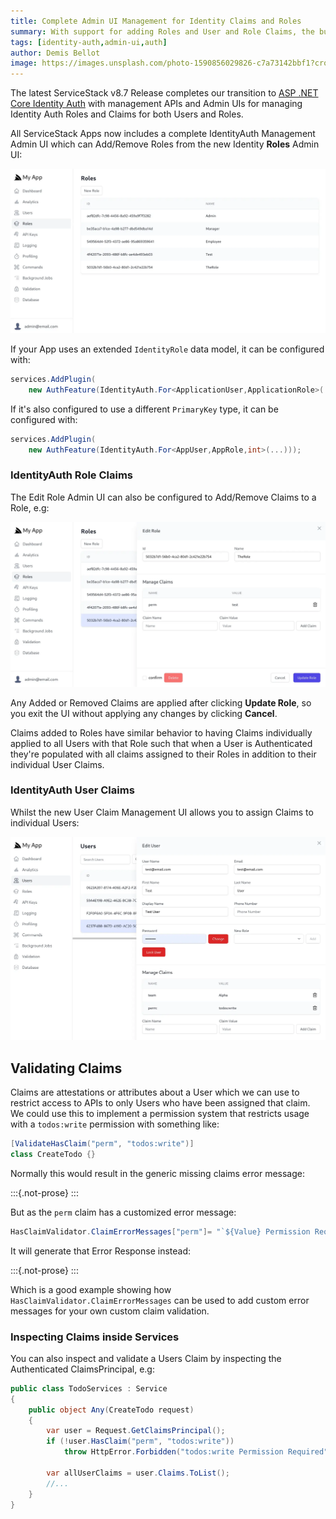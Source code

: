 ```yaml
---
title: Complete Admin UI Management for Identity Claims and Roles
summary: With support for adding Roles and User and Role Claims, the built-in Admin UI now offers complete Identity Auth management
tags: [identity-auth,admin-ui,auth]
author: Demis Bellot
image: https://images.unsplash.com/photo-1590856029826-c7a73142bbf1?crop=entropy&fit=crop&h=1000&w=2000
---
```


The latest ServiceStack v8.7 Release completes our transition to [ASP .NET Core Identity Auth](https://docs.servicestack.net/auth/identity-auth) 
with management APIs and Admin UIs for managing Identity Auth Roles and Claims for both Users and Roles.

All ServiceStack Apps now includes a complete IdentityAuth Management Admin UI which can Add/Remove Roles from the 
new Identity **Roles** Admin UI:  

![](/img/posts/identityauth-claims-roles/identityauth-roles.webp)

If your App uses an extended `IdentityRole` data model, it can be configured with:

```csharp
services.AddPlugin(
    new AuthFeature(IdentityAuth.For<ApplicationUser,ApplicationRole>(...)));
```

If it's also configured to use a different `PrimaryKey` type, it can be configured with: 

```csharp
services.AddPlugin(
    new AuthFeature(IdentityAuth.For<AppUser,AppRole,int>(...)));
```

### IdentityAuth Role Claims

The Edit Role Admin UI can also be configured to Add/Remove Claims to a Role, e.g:

![](/img/posts/identityauth-claims-roles/identityauth-role-claims.webp)

Any Added or Removed Claims are applied after clicking **Update Role**, so you exit the UI without applying any 
changes by clicking **Cancel**.

Claims added to Roles have similar behavior to having Claims individually applied to all Users with that Role such that
when a User is Authenticated they're populated with all claims assigned to their Roles in addition to their individual User Claims. 

### IdentityAuth User Claims

Whilst the new User Claim Management UI allows you to assign Claims to individual Users: 

![](/img/posts/identityauth-claims-roles/identityauth-user-claims.webp)

## Validating Claims

Claims are attestations or attributes about a User which we can use to restrict access to APIs to only Users who
have been assigned that claim. We could use this to implement a permission system that restricts usage with a 
`todos:write` permission with something like:

```csharp
[ValidateHasClaim("perm", "todos:write")]
class CreateTodo {}
```

Normally this would result in the generic missing claims error message:

:::{.not-prose}
<error-summary :status="{message:`perm Claim with 'todos:write' is Required`}"></error-summary>
:::

But as the `perm` claim has a customized error message:

```csharp
HasClaimValidator.ClaimErrorMessages["perm"]= "`${Value} Permission Required`";
```

It will generate that Error Response instead:

:::{.not-prose}
<error-summary :status="{message:`'todos:write' Permission Required`}"></error-summary>
:::

Which is a good example showing how `HasClaimValidator.ClaimErrorMessages` can be used to add custom error messages
for your own custom claim validation. 

### Inspecting Claims inside Services

You can also inspect and validate a Users Claim by inspecting the Authenticated ClaimsPrincipal, e.g: 

```csharp
public class TodoServices : Service
{
    public object Any(CreateTodo request)
    {
        var user = Request.GetClaimsPrincipal();
        if (!user.HasClaim("perm", "todos:write"))
            throw HttpError.Forbidden("todos:write Permission Required");
        
        var allUserClaims = user.Claims.ToList();
        //...
    }
}
```
